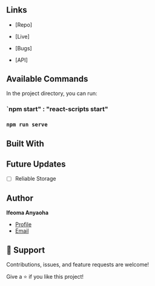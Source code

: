 <h1 align="center"><Hello_World></h1>

<p align="center"><project-description></p>

## Links

- [Repo]
  
- [Live]

- [Bugs]

- [API]

## Available Commands

In the project directory, you can run:

### `npm start" : "react-scripts start"

### `npm run serve`

## Built With

## Future Updates

- [ ] Reliable Storage

## Author

**Ifeoma Anyaoha**

- [Profile](https://github.com/Ifeomaiowa "Ifeoma Anyaoha")
- [Email](mailto:ianyaoha@uiowa.edu?subject=Hi "Hi!")

## 🤝 Support

Contributions, issues, and feature requests are welcome!

Give a ⭐️ if you like this project!
